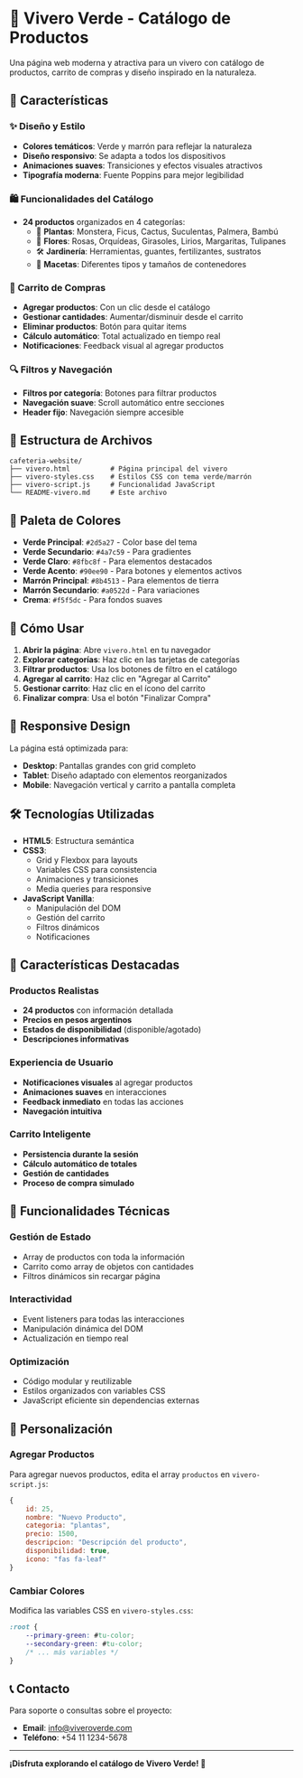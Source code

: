 # 🌱 Vivero Verde - Catálogo de Productos

Una página web moderna y atractiva para un vivero con catálogo de productos, carrito de compras y diseño inspirado en la naturaleza.

## 🚀 Características

### ✨ Diseño y Estilo
- **Colores temáticos**: Verde y marrón para reflejar la naturaleza
- **Diseño responsivo**: Se adapta a todos los dispositivos
- **Animaciones suaves**: Transiciones y efectos visuales atractivos
- **Tipografía moderna**: Fuente Poppins para mejor legibilidad

### 🛍️ Funcionalidades del Catálogo
- **24 productos** organizados en 4 categorías:
  - 🌿 **Plantas**: Monstera, Ficus, Cactus, Suculentas, Palmera, Bambú
  - 🌸 **Flores**: Rosas, Orquídeas, Girasoles, Lirios, Margaritas, Tulipanes
  - 🛠️ **Jardinería**: Herramientas, guantes, fertilizantes, sustratos
  - 🏺 **Macetas**: Diferentes tipos y tamaños de contenedores

### 🛒 Carrito de Compras
- **Agregar productos**: Con un clic desde el catálogo
- **Gestionar cantidades**: Aumentar/disminuir desde el carrito
- **Eliminar productos**: Botón para quitar items
- **Cálculo automático**: Total actualizado en tiempo real
- **Notificaciones**: Feedback visual al agregar productos

### 🔍 Filtros y Navegación
- **Filtros por categoría**: Botones para filtrar productos
- **Navegación suave**: Scroll automático entre secciones
- **Header fijo**: Navegación siempre accesible

## 📁 Estructura de Archivos

```
cafeteria-website/
├── vivero.html          # Página principal del vivero
├── vivero-styles.css    # Estilos CSS con tema verde/marrón
├── vivero-script.js     # Funcionalidad JavaScript
└── README-vivero.md     # Este archivo
```

## 🎨 Paleta de Colores

- **Verde Principal**: `#2d5a27` - Color base del tema
- **Verde Secundario**: `#4a7c59` - Para gradientes
- **Verde Claro**: `#8fbc8f` - Para elementos destacados
- **Verde Acento**: `#90ee90` - Para botones y elementos activos
- **Marrón Principal**: `#8b4513` - Para elementos de tierra
- **Marrón Secundario**: `#a0522d` - Para variaciones
- **Crema**: `#f5f5dc` - Para fondos suaves

## 🚀 Cómo Usar

1. **Abrir la página**: Abre `vivero.html` en tu navegador
2. **Explorar categorías**: Haz clic en las tarjetas de categorías
3. **Filtrar productos**: Usa los botones de filtro en el catálogo
4. **Agregar al carrito**: Haz clic en "Agregar al Carrito"
5. **Gestionar carrito**: Haz clic en el ícono del carrito
6. **Finalizar compra**: Usa el botón "Finalizar Compra"

## 📱 Responsive Design

La página está optimizada para:
- **Desktop**: Pantallas grandes con grid completo
- **Tablet**: Diseño adaptado con elementos reorganizados
- **Mobile**: Navegación vertical y carrito a pantalla completa

## 🛠️ Tecnologías Utilizadas

- **HTML5**: Estructura semántica
- **CSS3**: 
  - Grid y Flexbox para layouts
  - Variables CSS para consistencia
  - Animaciones y transiciones
  - Media queries para responsive
- **JavaScript Vanilla**:
  - Manipulación del DOM
  - Gestión del carrito
  - Filtros dinámicos
  - Notificaciones

## 🌟 Características Destacadas

### Productos Realistas
- **24 productos** con información detallada
- **Precios en pesos argentinos**
- **Estados de disponibilidad** (disponible/agotado)
- **Descripciones informativas**

### Experiencia de Usuario
- **Notificaciones visuales** al agregar productos
- **Animaciones suaves** en interacciones
- **Feedback inmediato** en todas las acciones
- **Navegación intuitiva**

### Carrito Inteligente
- **Persistencia durante la sesión**
- **Cálculo automático de totales**
- **Gestión de cantidades**
- **Proceso de compra simulado**

## 🎯 Funcionalidades Técnicas

### Gestión de Estado
- Array de productos con toda la información
- Carrito como array de objetos con cantidades
- Filtros dinámicos sin recargar página

### Interactividad
- Event listeners para todas las interacciones
- Manipulación dinámica del DOM
- Actualización en tiempo real

### Optimización
- Código modular y reutilizable
- Estilos organizados con variables CSS
- JavaScript eficiente sin dependencias externas

## 🔧 Personalización

### Agregar Productos
Para agregar nuevos productos, edita el array `productos` en `vivero-script.js`:

```javascript
{
    id: 25,
    nombre: "Nuevo Producto",
    categoria: "plantas",
    precio: 1500,
    descripcion: "Descripción del producto",
    disponibilidad: true,
    icono: "fas fa-leaf"
}
```

### Cambiar Colores
Modifica las variables CSS en `vivero-styles.css`:

```css
:root {
    --primary-green: #tu-color;
    --secondary-green: #tu-color;
    /* ... más variables */
}
```

## 📞 Contacto

Para soporte o consultas sobre el proyecto:
- **Email**: info@viveroverde.com
- **Teléfono**: +54 11 1234-5678

---

**¡Disfruta explorando el catálogo de Vivero Verde! 🌱** 
